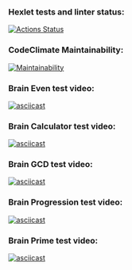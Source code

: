 ### Hexlet tests and linter status:
[![Actions Status](https://github.com/evisorexx/python-project-49/actions/workflows/hexlet-check.yml/badge.svg)](https://github.com/evisorexx/python-project-49/actions)
### CodeClimate Maintainability:
[![Maintainability](https://api.codeclimate.com/v1/badges/aea1d14b808122797bce/maintainability)](https://codeclimate.com/github/evisorexx/python-project-49/maintainability)
### Brain Even test video:
[![asciicast](https://asciinema.org/a/rZJbr239ztghdsCevA6tL3FpM.svg)](https://asciinema.org/a/rZJbr239ztghdsCevA6tL3FpM)
### Brain Calculator test video:
[![asciicast](https://asciinema.org/a/ZoPAGAbDt0VhnZObGdW21LUHJ.svg)](https://asciinema.org/a/ZoPAGAbDt0VhnZObGdW21LUHJ)
### Brain GCD test video:
[![asciicast](https://asciinema.org/a/Te4Z40sDLGkCdP5GooqKtzIa8.svg)](https://asciinema.org/a/Te4Z40sDLGkCdP5GooqKtzIa8)
### Brain Progression test video:
[![asciicast](https://asciinema.org/a/CLmAPAFdMK216D2QJm7sZhdDe.svg)](https://asciinema.org/a/CLmAPAFdMK216D2QJm7sZhdDe)
### Brain Prime test video:
[![asciicast](https://asciinema.org/a/ie8QtJ3sdHGMpls1Ncr8OlBqL.svg)](https://asciinema.org/a/ie8QtJ3sdHGMpls1Ncr8OlBqL)
